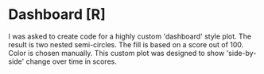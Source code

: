 # Dashboard [R]
I was asked to create code for a highly custom 'dashboard' style plot.
The result is two nested semi-circles.
The fill is based on a score out of 100. Color is chosen manually. This custom plot was designed to show 'side-by-side' change over time in scores. 
